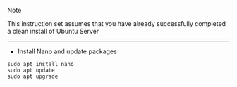 > [!NOTE]
> This instruction set assumes that you have already successfully completed a clean install of Ubuntu Server
-----
* Install Nano and update packages
```
sudo apt install nano
sudo apt update
sudo apt upgrade
```
